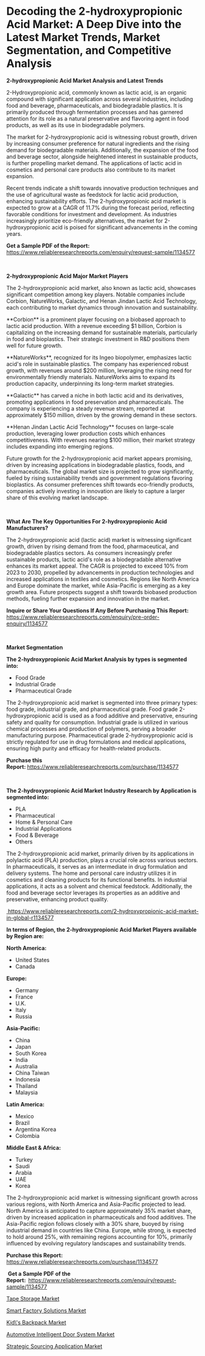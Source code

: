 <p><h1>Decoding the 2-hydroxypropionic Acid Market: A Deep Dive into the Latest Market Trends, Market Segmentation, and Competitive Analysis</h1></p><p><strong>2-hydroxypropionic Acid Market Analysis and Latest Trends</strong></p>
<p><p>2-Hydroxypropionic acid, commonly known as lactic acid, is an organic compound with significant application across several industries, including food and beverage, pharmaceuticals, and biodegradable plastics. It is primarily produced through fermentation processes and has garnered attention for its role as a natural preservative and flavoring agent in food products, as well as its use in biodegradable polymers.</p><p>The market for 2-hydroxypropionic acid is witnessing robust growth, driven by increasing consumer preference for natural ingredients and the rising demand for biodegradable materials. Additionally, the expansion of the food and beverage sector, alongside heightened interest in sustainable products, is further propelling market demand. The applications of lactic acid in cosmetics and personal care products also contribute to its market expansion.</p><p>Recent trends indicate a shift towards innovative production techniques and the use of agricultural waste as feedstock for lactic acid production, enhancing sustainability efforts. The 2-hydroxypropionic acid market is expected to grow at a CAGR of 11.7% during the forecast period, reflecting favorable conditions for investment and development. As industries increasingly prioritize eco-friendly alternatives, the market for 2-hydroxypropionic acid is poised for significant advancements in the coming years.</p></p>
<p><strong>Get a Sample PDF of the Report:&nbsp;</strong> <a href="https://www.reliableresearchreports.com/enquiry/request-sample/1134577?utm_campaign=1289&utm_medium=2&utm_source=Github&utm_content=ia&utm_term=08102024&utm_id=2-hydroxypropionic-acid">https://www.reliableresearchreports.com/enquiry/request-sample/1134577</a></p>
<p>&nbsp;</p>
<p><strong>2-hydroxypropionic Acid Major Market Players</strong></p>
<p><p>The 2-hydroxypropionic acid market, also known as lactic acid, showcases significant competition among key players. Notable companies include Corbion, NatureWorks, Galactic, and Henan Jindan Lactic Acid Technology, each contributing to market dynamics through innovation and sustainability.</p><p>**Corbion** is a prominent player focusing on a biobased approach to lactic acid production. With a revenue exceeding $1 billion, Corbion is capitalizing on the increasing demand for sustainable materials, particularly in food and bioplastics. Their strategic investment in R&D positions them well for future growth.</p><p>**NatureWorks**, recognized for its Ingeo biopolymer, emphasizes lactic acid's role in sustainable plastics. The company has experienced robust growth, with revenues around $200 million, leveraging the rising need for environmentally friendly materials. NatureWorks aims to expand its production capacity, underpinning its long-term market strategies.</p><p>**Galactic** has carved a niche in both lactic acid and its derivatives, promoting applications in food preservation and pharmaceuticals. The company is experiencing a steady revenue stream, reported at approximately $150 million, driven by the growing demand in these sectors.</p><p>**Henan Jindan Lactic Acid Technology** focuses on large-scale production, leveraging lower production costs which enhances competitiveness. With revenues nearing $100 million, their market strategy includes expanding into emerging regions.</p><p>Future growth for the 2-hydroxypropionic acid market appears promising, driven by increasing applications in biodegradable plastics, foods, and pharmaceuticals. The global market size is projected to grow significantly, fueled by rising sustainability trends and government regulations favoring bioplastics. As consumer preferences shift towards eco-friendly products, companies actively investing in innovation are likely to capture a larger share of this evolving market landscape.</p></p>
<p>&nbsp;</p>
<p><strong>What Are The Key Opportunities For 2-hydroxypropionic Acid Manufacturers?</strong></p>
<p><p>The 2-hydroxypropionic acid (lactic acid) market is witnessing significant growth, driven by rising demand from the food, pharmaceutical, and biodegradable plastics sectors. As consumers increasingly prefer sustainable products, lactic acid's role as a biodegradable alternative enhances its market appeal. The CAGR is projected to exceed 10% from 2023 to 2030, propelled by advancements in production technologies and increased applications in textiles and cosmetics. Regions like North America and Europe dominate the market, while Asia-Pacific is emerging as a key growth area. Future prospects suggest a shift towards biobased production methods, fueling further expansion and innovation in the market.</p></p>
<p><strong>Inquire or Share Your Questions If Any Before Purchasing This Report:</strong> <a href="https://www.reliableresearchreports.com/enquiry/pre-order-enquiry/1134577?utm_campaign=1289&utm_medium=2&utm_source=Github&utm_content=ia&utm_term=08102024&utm_id=2-hydroxypropionic-acid">https://www.reliableresearchreports.com/enquiry/pre-order-enquiry/1134577</a></p>
<p>&nbsp;</p>
<p><strong>Market Segmentation</strong></p>
<p><strong>The 2-hydroxypropionic Acid Market Analysis by types is segmented into:</strong></p>
<p><ul><li>Food Grade</li><li>Industrial Grade</li><li>Pharmaceutical Grade</li></ul></p>
<p><p>The 2-hydroxypropionic acid market is segmented into three primary types: food grade, industrial grade, and pharmaceutical grade. Food grade 2-hydroxypropionic acid is used as a food additive and preservative, ensuring safety and quality for consumption. Industrial grade is utilized in various chemical processes and production of polymers, serving a broader manufacturing purpose. Pharmaceutical grade 2-hydroxypropionic acid is strictly regulated for use in drug formulations and medical applications, ensuring high purity and efficacy for health-related products.</p></p>
<p><strong>Purchase this Report:&nbsp;</strong><a href="https://www.reliableresearchreports.com/purchase/1134577?utm_campaign=1289&utm_medium=2&utm_source=Github&utm_content=ia&utm_term=08102024&utm_id=2-hydroxypropionic-acid">https://www.reliableresearchreports.com/purchase/1134577</a></p>
<p>&nbsp;</p>
<p><strong>The 2-hydroxypropionic Acid Market Industry Research by Application is segmented into:</strong></p>
<p><ul><li>PLA</li><li>Pharmaceutical</li><li>Home & Personal Care</li><li>Industrial Applications</li><li>Food & Beverage</li><li>Others</li></ul></p>
<p><p>The 2-hydroxypropionic acid market, primarily driven by its applications in polylactic acid (PLA) production, plays a crucial role across various sectors. In pharmaceuticals, it serves as an intermediate in drug formulation and delivery systems. The home and personal care industry utilizes it in cosmetics and cleaning products for its functional benefits. In industrial applications, it acts as a solvent and chemical feedstock. Additionally, the food and beverage sector leverages its properties as an additive and preservative, enhancing product quality.</p></p>
<p><a href="https://www.reliableresearchreports.com/2-hydroxypropionic-acid-market-in-global-r1134577?utm_campaign=1289&utm_medium=2&utm_source=Github&utm_content=ia&utm_term=08102024&utm_id=2-hydroxypropionic-acid">&nbsp;https://www.reliableresearchreports.com/2-hydroxypropionic-acid-market-in-global-r1134577</a></p>
<p><strong>In terms of Region, the 2-hydroxypropionic Acid Market Players available by Region are:</strong></p>
<p>
    <p> <strong> North America: </strong>
        <ul>
            <li>United States</li>
            <li>Canada</li>
        </ul>
        </p> 
    <p> <strong> Europe: </strong>
        <ul>
            <li>Germany</li>
            <li>France</li>
            <li>U.K.</li>
            <li>Italy</li>
            <li>Russia</li>
        </ul>
        </p> 
    <p> <strong> Asia-Pacific: </strong>
        <ul>
            <li>China</li>
            <li>Japan</li>
            <li>South Korea</li>
            <li>India</li>
            <li>Australia</li>
            <li>China Taiwan</li>
            <li>Indonesia</li>
            <li>Thailand</li>
            <li>Malaysia</li>
        </ul>
        </p> 
    <p> <strong> Latin America: </strong>
        <ul>
            <li>Mexico</li>
            <li>Brazil</li>
            <li>Argentina Korea</li>
            <li>Colombia</li>
        </ul>
        </p> 
    <p> <strong> Middle East & Africa: </strong>
        <ul>
            <li>Turkey</li>
            <li>Saudi</li>
            <li>Arabia</li>
            <li>UAE</li>
            <li>Korea</li>
        </ul>
    </p>
    </p>
<p><p>The 2-hydroxypropionic acid market is witnessing significant growth across various regions, with North America and Asia-Pacific projected to lead. North America is anticipated to capture approximately 35% market share, driven by increased application in pharmaceuticals and food additives. The Asia-Pacific region follows closely with a 30% share, buoyed by rising industrial demand in countries like China. Europe, while strong, is expected to hold around 25%, with remaining regions accounting for 10%, primarily influenced by evolving regulatory landscapes and sustainability trends.</p></p>
<p><strong>Purchase this Report: </strong><a href="https://www.reliableresearchreports.com/purchase/1134577?utm_campaign=1289&utm_medium=2&utm_source=Github&utm_content=ia&utm_term=08102024&utm_id=2-hydroxypropionic-acid">https://www.reliableresearchreports.com/purchase/1134577</a></p>
<p>&nbsp;<strong>Get a Sample PDF of the Report:&nbsp;&nbsp;</strong><a href="https://www.reliableresearchreports.com/enquiry/request-sample/1134577?utm_campaign=1289&utm_medium=2&utm_source=Github&utm_content=ia&utm_term=08102024&utm_id=2-hydroxypropionic-acid">https://www.reliableresearchreports.com/enquiry/request-sample/1134577</a></p>
<p><strong></strong></p>
<p><p><a href="https://www.linkedin.com/pulse/strategic-market-insights-navigating-global-tape-storage-landscape-tma3e?utm_campaign=1289&utm_medium=2&utm_source=Github&utm_content=ia&utm_term=08102024&utm_id=2-hydroxypropionic-acid">Tape Storage Market</a></p><p><a href="https://www.linkedin.com/pulse/smart-factory-solutions-market-global-regional-analysis-7wg6e?utm_campaign=1289&utm_medium=2&utm_source=Github&utm_content=ia&utm_term=08102024&utm_id=2-hydroxypropionic-acid">Smart Factory Solutions Market</a></p><p><a href="https://github.com/globismark/Market-Research-Report-List-5/blob/main/kids-backpack-market.md?utm_campaign=1289&utm_medium=2&utm_source=Github&utm_content=ia&utm_term=08102024&utm_id=2-hydroxypropionic-acid">Kid\'s Backpack Market</a></p><p><a href="https://www.linkedin.com/pulse/automotive-intelligent-door-system-market-size-share-analysis-rpzbe?utm_campaign=1289&utm_medium=2&utm_source=Github&utm_content=ia&utm_term=08102024&utm_id=2-hydroxypropionic-acid">Automotive Intelligent Door System Market</a></p><p><a href="https://www.linkedin.com/pulse/future-strategic-sourcing-application-market-global-forecast-a4ree?utm_campaign=1289&utm_medium=2&utm_source=Github&utm_content=ia&utm_term=08102024&utm_id=2-hydroxypropionic-acid">Strategic Sourcing Application Market</a></p></p>
